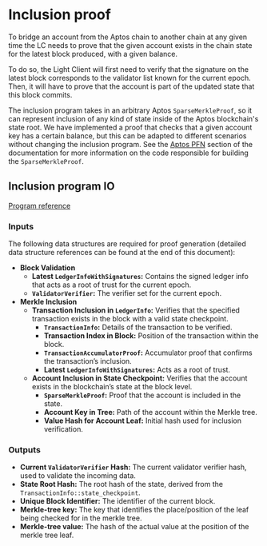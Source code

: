 # Inclusion proof

To bridge an account from the Aptos chain to another chain at any given time the LC needs to prove that the given
account exists in the chain state for the latest block produced, with a given balance.

To do so, the Light Client will first need to verify that the signature on the latest block corresponds to the validator
list known for the current epoch. Then, it will have to prove that the account is part of the updated state that this
block commits.

The inclusion program takes in an arbitrary Aptos `SparseMerkleProof`, so it can represent inclusion of any kind of state
inside of the Aptos blockchain's state root. We have implemented a proof that checks that a given account key has a certain
balance, but this can be adapted to different scenarios without changing the inclusion program. See the
[Aptos PFN](../components/aptos_pfn.html) section of the documentation for more information on the code responsible for
building the `SparseMerkleProof`.

## Inclusion program IO

[Program reference](https://github.com/argumentcomputer/zk-light-clients/blob/dev/aptos/programs/inclusion/src/main.rs)

### Inputs

The following data structures are required for proof generation (detailed data structure references can be found at the
end of this document):

- **Block Validation**
    - **Latest `LedgerInfoWithSignatures`:** Contains the signed ledger info that acts as a root of trust for the
      current epoch.
    - **`ValidatorVerifier`:** The verifier set for the current epoch.
- **Merkle Inclusion**
    - **Transaction Inclusion in `LedgerInfo`:** Verifies that the specified transaction exists in the block with a
      valid state checkpoint.
        - **`TransactionInfo`:** Details of the transaction to be verified.
        - **Transaction Index in Block:** Position of the transaction within the block.
        - **`TransactionAccumulatorProof`:** Accumulator proof that confirms the transaction’s inclusion.
        - **Latest `LedgerInfoWithSignatures`:** Acts as a root of trust.
    - **Account Inclusion in State Checkpoint:** Verifies that the account exists in the blockchain’s state at the block
      level.
        - **`SparseMerkleProof`:** Proof that the account is included in the state.
        - **Account Key in Tree:** Path of the account within the Merkle tree.
        - **Value Hash for Account Leaf:** Initial hash used for inclusion verification.

### Outputs

- **Current `ValidatorVerifier` Hash:** The current validator verifier hash, used to validate the incoming data.
- **State Root Hash:** The root hash of the state, derived from the `TransactionInfo::state_checkpoint`.
- **Unique Block Identifier:** The identifier of the current block.
- **Merkle-tree key:** The key that identifies the place/position of the leaf being checked for in the merkle tree.
- **Merkle-tree value:** The hash of the actual value at the position of the merkle tree leaf.
